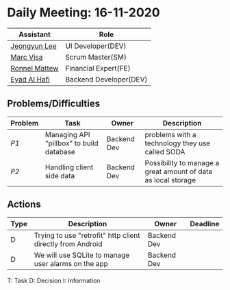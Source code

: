 # Daily Meeting: 16-11-2020

| Assistant  | Role  |  
|---|---|
|[Jeongyun Lee](https://github.com/jy-977) | UI Developer(DEV)|
|[Marc Visa](https://github.com/mvp17) | Scrum Master(SM)|   
|[Ronnel Mattew](https://github.com/ron7858) | Financial Expert(FE) |  
|[Eyad Al Hafi](https://github.com/eyadfhafi) | Backend Developer(DEV) |  


## Problems/Difficulties
| Problem  | Task  | Owner | Description |
|---|---|---|---|
| _P1_ | Managing API "pillbox" to build database | Backend Dev | problems with a technology they use called SODA|
| _P2_ | Handling client side data | Backend Dev | Possibility to manage a great amount of data as local storage|

## Actions
| Type  | Description  | Owner | Deadline |
|---|---|---|---|
| D | Trying to use "retrofit" http client directly from Android | Backend Dev | |
| D | We will use SQLite to manage user alarms on the app| Backend Dev | |

T: Task
D: Decision
I: Information
